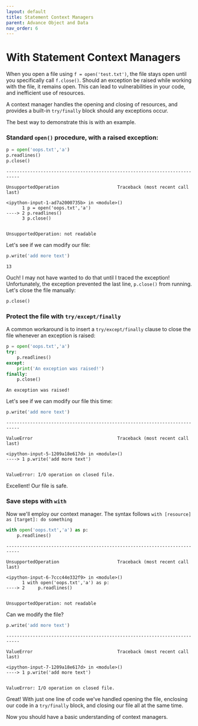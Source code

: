 ```yaml
---
layout: default
title: Statement Context Managers
parent: Advance Object and Data
nav_order: 6
---
```

# With Statement Context Managers

When you open a file using `f = open('test.txt')`, the file stays open until you specifically call `f.close()`.  Should an exception be raised while working with the file, it remains open. This can lead to vulnerabilities in your code, and inefficient use of resources.

A context manager handles the opening and closing of resources, and provides a built-in `try/finally` block should any exceptions occur.

The best way to demonstrate this is with an example.

### Standard `open()` procedure, with a raised exception:



```python
p = open('oops.txt','a')
p.readlines()
p.close()
```


    ---------------------------------------------------------------------------

    UnsupportedOperation                      Traceback (most recent call last)

    <ipython-input-1-ad7a2000735b> in <module>()
          1 p = open('oops.txt','a')
    ----> 2 p.readlines()
          3 p.close()
    

    UnsupportedOperation: not readable


Let's see if we can modify our file:


```python
p.write('add more text')
```




    13



Ouch! I may not have wanted to do that until I traced the exception! Unfortunately, the exception prevented the last line, `p.close()` from running. Let's close the file manually:


```python
p.close()
```

### Protect the file with `try/except/finally`

A common workaround is to insert a `try/except/finally` clause to close the file whenever an exception is raised:



```python
p = open('oops.txt','a')
try:
    p.readlines()
except:
    print('An exception was raised!')
finally:
    p.close()
```

    An exception was raised!
    

Let's see if we can modify our file this time:


```python
p.write('add more text')
```


    ---------------------------------------------------------------------------

    ValueError                                Traceback (most recent call last)

    <ipython-input-5-1209a18e617d> in <module>()
    ----> 1 p.write('add more text')
    

    ValueError: I/O operation on closed file.


Excellent! Our file is safe.

### Save steps with `with`

Now we'll employ our context manager. The syntax follows `with [resource] as [target]: do something`


```python
with open('oops.txt','a') as p:
    p.readlines()
```


    ---------------------------------------------------------------------------

    UnsupportedOperation                      Traceback (most recent call last)

    <ipython-input-6-7ccc44e332f9> in <module>()
          1 with open('oops.txt','a') as p:
    ----> 2     p.readlines()
    

    UnsupportedOperation: not readable


Can we modify the file?


```python
p.write('add more text')
```


    ---------------------------------------------------------------------------

    ValueError                                Traceback (most recent call last)

    <ipython-input-7-1209a18e617d> in <module>()
    ----> 1 p.write('add more text')
    

    ValueError: I/O operation on closed file.


Great! With just one line of code we've handled opening the file, enclosing our code in a `try/finally` block, and closing our file all at the same time.

Now you should have a basic understanding of context managers.
